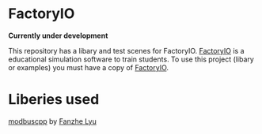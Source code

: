 # FactoryIO

**Currently under development**

This repository has a libary and test scenes for FactoryIO. 
[FactoryIO](https://factoryio.com/) is a educational simulation software to train students. To use this project (libary or examples) you must have a copy of [FactoryIO](https://factoryio.com/). 

# Liberies used

[modbuscpp](https://github.com/fz-lyu/modbuspp) by [Fanzhe Lyu](https://github.com/fz-lyu)
